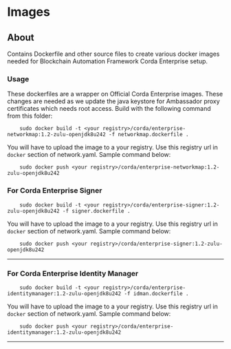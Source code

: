 # Images

## About
Contains Dockerfile and other source files to create various docker images needed for Blockchain Automation Framework Corda Enterprise setup.

### Usage ###

These dockerfiles are a wrapper on Official Corda Enterprise images. These changes are needed as we update the java keystore for Ambassador proxy certificates 
which needs root access.
Build with the following command from this folder:
```
	sudo docker build -t <your registry>/corda/enterprise-networkmap:1.2-zulu-openjdk8u242 -f networkmap.dockerfile .

```
You will have to upload the image to a your registry. Use this registry url in `docker` section of network.yaml. Sample command below:
```
	sudo docker push <your registry>/corda/enterprise-networkmap:1.2-zulu-openjdk8u242
```

### For Corda Enterprise Signer
```
	sudo docker build -t <your registry>/corda/enterprise-signer:1.2-zulu-openjdk8u242 -f signer.dockerfile .

```
You will have to upload the image to a your registry. Use this registry url in `docker` section of network.yaml. Sample command below:
```
	sudo docker push <your registry>/corda/enterprise-signer:1.2-zulu-openjdk8u242
```
---
### For Corda Enterprise Identity Manager
```
	sudo docker build -t <your registry>/corda/enterprise-identitymanager:1.2-zulu-openjdk8u242 -f idman.dockerfile .

```
You will have to upload the image to a your registry. Use this registry url in `docker` section of network.yaml. Sample command below:
```
	sudo docker push <your registry>/corda/enterprise-identitymanager:1.2-zulu-openjdk8u242
```
---